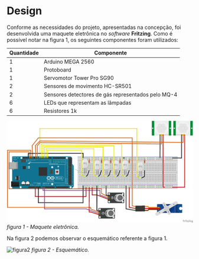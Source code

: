 # Design

Conforme as necessidades do projeto, apresentadas na concepção, foi desenvolvida uma maquete eletrônica no *software* **Fritzing**.
Como é possível notar na figura 1, os seguintes componentes foram utilizados:

Quantidade | Componente
-----------|--------------
 1 | Arduino MEGA 2560
 1 | Protoboard
 1 | Servomotor Tower Pro SG90
 2 | Sensores de movimento HC-SR501
 2 | Sensores detectores de gás representados pelo MQ-4
 6 | LEDs que representam as lâmpadas
 6 | Resistores 1k





![figura1](https://github.com/luiz-sene/ProjetoIntegradorII/blob/main/imagens/design_PI_2_2_6leds2.png)
*figura 1 - Maquete eletrônica.*

Na figura 2 podemos observar o esquemático referente a figura 1.

![figura2](https://github.com/luiz-sene/ProjetoIntegradorII/blob/main/imagens/design_PI_2_2_Esquemático.png)
*figura 2 - Esquemático.*

                       
